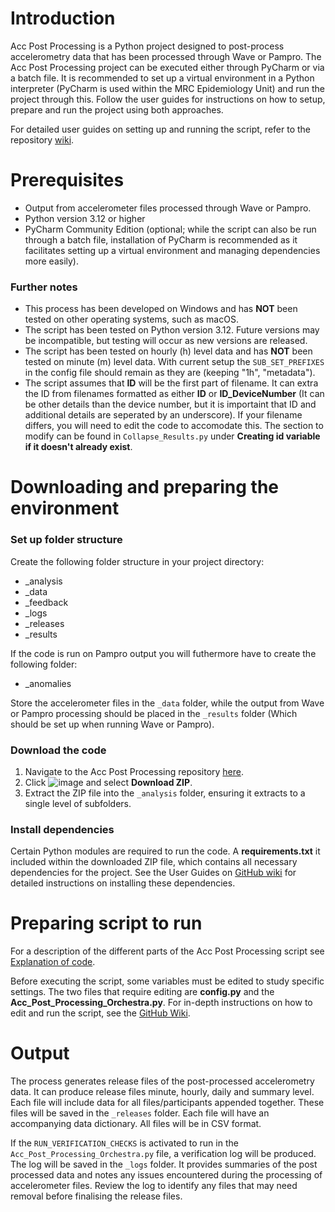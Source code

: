 # Introduction
Acc Post Processing is a Python project designed to post-process accelerometry data that has been processed through Wave or Pampro. The Acc Post Processing project can be executed either through PyCharm or via a batch file. It is recommended to set up a virtual environment in a Python interpreter (PyCharm is used within the MRC Epidemiology Unit) and run the project through this. Follow the user guides for instructions on how to setup, prepare and run the project using both approaches.

For detailed user guides on setting up and running the script, refer to the repository [wiki](https://github.com/MRC-Epid/Acc_Post_Processing/wiki). 

# Prerequisites
- Output from accelerometer files processed through Wave or Pampro.
- Python version 3.12 or higher
- PyCharm Community Edition (optional; while the script can also be run through a batch file, installation of PyCharm is recommended as it facilitates setting up a virtual environment and managing dependencies more easily).

### Further notes 
- This process has been developed on Windows and has **NOT** been tested on other operating systems, such as macOS.
- The script has been tested on Python version 3.12. Future versions may be incompatible, but testing will occur as new versions are released.
- The script has been tested on hourly (h) level data and has **NOT** been tested on minute (m) level data. With current setup the ```SUB_SET_PREFIXES``` in the config file should remain as they are (keeping "1h", "metadata").
- The script assumes that **ID** will be the first part of filename. It can extra the ID from filenames formatted as either **ID** or **ID_DeviceNumber** (It can be other details than the device number, but it is importaint that ID and additional details are seperated by an underscore). If your filename differs, you will need to edit the code to accomodate this. The section to modify can be found in ```Collapse_Results.py``` under **Creating id variable if it doesn't already exist**. 


# Downloading and preparing the environment
### Set up folder structure
Create the following folder structure in your project directory:
- _analysis
- _data
- _feedback
- _logs
- _releases
- _results
  
If the code is run on Pampro output you will futhermore have to create the following folder:
- _anomalies

Store the accelerometer files in the ```_data``` folder, while the output from Wave or Pampro processing should be placed in the ```_results``` folder (Which should be set up when running Wave or Pampro). 

### Download the code
1. Navigate to the Acc Post Processing repository [here](https://github.com/MRC-Epid/Acc_Post_Processing). 
2. Click  ![image](https://github.com/user-attachments/assets/587012f2-735e-471e-b7c0-38e7977e36ee) and select **Download ZIP**.
3. Extract the ZIP file into the ```_analysis``` folder, ensuring it extracts to a single level of subfolders.

### Install dependencies
Certain Python modules are required to run the code. A **requirements.txt**  it included within the downloaded ZIP file, which contains all necessary dependencies for the project. See the User Guides on [GitHub wiki](https://github.com/MRC-Epid/Acc_Post_Processing/wiki) for detailed instructions on installing these dependencies.

# Preparing script to run
For a description of the different parts of the Acc Post Processing script see [Explanation of code](https://github.com/MRC-Epid/Acc_Post_Processing/wiki/2.-Explanation-of-code). 

Before executing the script, some variables must be edited to study specific settings. The two files that require editing are **config.py** and the **Acc_Post_Processing_Orchestra.py**. For in-depth instructions on how to edit and run the script, see the [GitHub Wiki](https://github.com/MRC-Epid/Acc_Post_Processing/wiki).

# Output 
The process generates release files of the post-processed accelerometry data. It can produce release files minute, hourly, daily and summary level. Each file will include data for all files/participants appended together. These files will be saved in the ```_releases``` folder. Each file will have an accompanying data dictionary. All files will be in CSV format. 

If the ```RUN_VERIFICATION_CHECKS``` is activated to run in the ```Acc_Post_Processing_Orchestra.py``` file, a verification log will be produced. The log will be saved in the ```_logs``` folder. It provides summaries of the post processed data and notes any issues encountered during the processing of accelerometer files. Review the log to identify any files that may need removal before finalising the release files.

